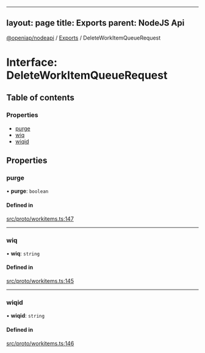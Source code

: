 
---
layout: page
title: Exports
parent: NodeJS Api
---
[@openiap/nodeapi](../README.md) / [Exports](../modules.md) / DeleteWorkItemQueueRequest

# Interface: DeleteWorkItemQueueRequest

## Table of contents

### Properties

- [purge](DeleteWorkItemQueueRequest.md#purge)
- [wiq](DeleteWorkItemQueueRequest.md#wiq)
- [wiqid](DeleteWorkItemQueueRequest.md#wiqid)

## Properties

### purge

• **purge**: `boolean`

#### Defined in

[src/proto/workitems.ts:147](https://github.com/openiap/nodeapi/blob/a6b5438/src/proto/workitems.ts#L147)

___

### wiq

• **wiq**: `string`

#### Defined in

[src/proto/workitems.ts:145](https://github.com/openiap/nodeapi/blob/a6b5438/src/proto/workitems.ts#L145)

___

### wiqid

• **wiqid**: `string`

#### Defined in

[src/proto/workitems.ts:146](https://github.com/openiap/nodeapi/blob/a6b5438/src/proto/workitems.ts#L146)
